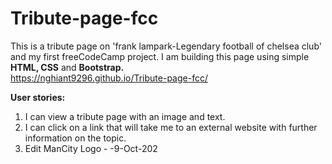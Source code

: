 # Tribute-page-fcc
This is a tribute page on 'frank lampark-Legendary football of chelsea club' and my first freeCodeCamp project.
I am building this page using simple **HTML, CSS** and **Bootstrap.** <br>
https://nghiant9296.github.io/Tribute-page-fcc/

**User stories:**
1. I can view a tribute page with an image and text.
2. I can click on a link that will take me to an external website with further information on the topic.
3. Edit ManCity Logo - -9-Oct-202
